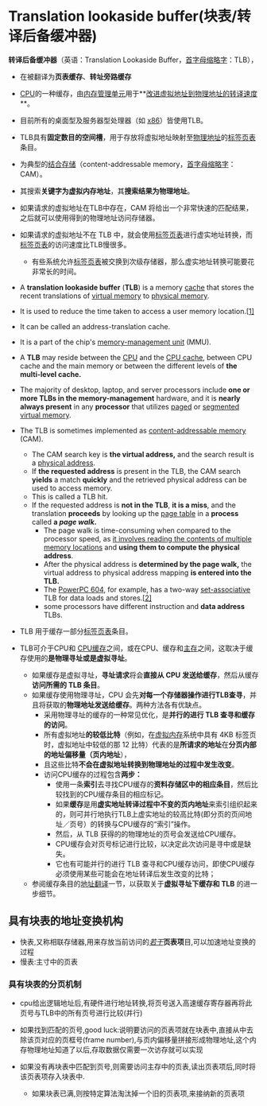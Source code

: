# Translation lookaside buffer(块表/转译后备缓冲器)

**转译后备缓冲器**（英语：Translation Lookaside Buffer，[首字母缩略字](https://zh.wikipedia.org/wiki/首字母縮略字)：TLB），

- 在被翻译为**页表缓存**、**转址旁路缓存**

- [CPU](https://zh.wikipedia.org/wiki/中央處理器)的一种缓存，由[内存管理单元](https://zh.wikipedia.org/wiki/内存管理单元)用于**<u>改进[虚拟地址](https://zh.wikipedia.org/wiki/虛擬位址)到物理地址的转译速度</u>**。

- 目前所有的桌面型及服务器型处理器（如 [x86](https://zh.wikipedia.org/wiki/X86)）皆使用TLB。

- TLB具有**固定数目的空间槽**，用于存放将虚拟地址映射至[物理地址](https://zh.wikipedia.org/wiki/物理地址)的[标签页表](https://zh.wikipedia.org/wiki/分頁表)条目。

- 为典型的[结合存储](https://zh.wikipedia.org/w/index.php?title=結合存儲&action=edit&redlink=1)（content-addressable memory，[首字母缩略字](https://zh.wikipedia.org/wiki/首字母縮略字)：CAM）。

- 其搜索**关键字为虚拟内存地址**，其**搜索结果为物理地址**。

- 如果请求的虚拟地址在TLB中存在，CAM 将给出一个非常快速的匹配结果，之后就可以使用得到的物理地址访问存储器。

- 如果请求的虚拟地址不在 TLB 中，就会使用[标签页表](https://zh.wikipedia.org/wiki/分頁表)进行虚实地址转换，而[标签页表](https://zh.wikipedia.org/wiki/分頁表)的访问速度比TLB慢很多。

  - 有些系统允许[标签页表](https://zh.wikipedia.org/wiki/分頁表)被交换到次级存储器，那么虚实地址转换可能要花非常长的时间。

  

- A **translation lookaside buffer** (**TLB**) is a memory [cache](https://en.wikipedia.org/wiki/CPU_cache) that stores the recent translations of [virtual memory](https://en.wikipedia.org/wiki/Virtual_memory) to [physical memory](https://en.wikipedia.org/wiki/Physical_memory). 
- It is used to reduce the time taken to access a user memory location.[[1\]](https://en.wikipedia.org/wiki/Translation_lookaside_buffer#cite_note-ostep-1-1) 
- It can be called an address-translation cache. 
- It is a part of the chip's [memory-management unit](https://en.wikipedia.org/wiki/Memory_management_unit) (MMU). 
- A **TLB** may reside between the [CPU](https://en.wikipedia.org/wiki/Central_processing_unit) and the [CPU cache](https://en.wikipedia.org/wiki/CPU_cache), between CPU cache and the main memory or between the different levels of **the multi-level cache.** 
- The majority of desktop, laptop, and server processors include **one or more TLBs in the memory-management** hardware, and it is **nearly always present** in any **processor** that utilizes [paged](https://en.wikipedia.org/wiki/Paging) or [segmented](https://en.wikipedia.org/wiki/Memory_segmentation) [virtual memory](https://en.wikipedia.org/wiki/Virtual_memory).

- The TLB is sometimes implemented as [content-addressable memory](https://en.wikipedia.org/wiki/Content-addressable_memory) (CAM). 
  - The CAM search key is **the virtual address,** and the search result is a [physical address](https://en.wikipedia.org/wiki/Physical_address). 
  - If **the requested address** is present in the TLB, the CAM search **yields** a match **quickly** and the retrieved physical address can be used to access memory. 
  - This is called a TLB hit. 
  - If the requested address is **not in the TLB**, **it is a miss**, and the translation **proceeds** by looking up the [page table](https://en.wikipedia.org/wiki/Page_table) in a **process** called **a *page walk*.** 
    - The page walk is time-consuming when compared to the processor speed, as <u>it involves reading the contents of multiple memory locations</u> and **using them to compute the physical address**. 
    - After the physical address is **determined by the page walk,** the virtual address to physical address mapping **is entered into the TLB.** 
    - The [PowerPC 604](https://en.wikipedia.org/wiki/PowerPC_604), for example, has a two-way [set-associative](https://en.wikipedia.org/wiki/Set-associative) TLB for data loads and stores.[[2\]](https://en.wikipedia.org/wiki/Translation_lookaside_buffer#cite_note-2) 
    - some processors have different instruction and **data address** TLBs.
- TLB 用于缓存一部分[标签页表](https://zh.wikipedia.org/wiki/分頁表)条目。
- TLB可介于CPU和 [CPU缓存](https://zh.wikipedia.org/wiki/CPU缓存)之间，或在CPU、缓存和[主存](https://zh.wikipedia.org/wiki/主記憶體)之间，这取决于缓存使用的**是物理寻址或是虚拟寻址**。
  - 如果缓存是虚拟寻址，**寻址请求**将会**直接从 CPU 发送给缓存**，然后从缓存**访问所需的 TLB 条目**。
  - 如果缓存使用物理寻址，CPU 会先**对每一个存储器操作进行TLB查寻**，并且将获取的**物理地址发送给缓存**。两种方法各有优缺点。
    - 采用物理寻址的缓存的一种常见优化，是**并行的进行 TLB 查寻和缓存的访问**。
    - 所有虚拟地址**的较低比特**（例如，在[虚拟内存](https://zh.wikipedia.org/wiki/虚拟内存)系统中具有 4KB 标签页时，虚拟地址中较低的那 12 比特）代表的是**所请求的地址**在**分页内部的地址偏移量（页内地址**），
    - 且这些比特**不会在虚拟地址转换到物理地址的过程中发生改变**。
    - 访问CPU缓存的过程包含**两步：**
      - 使用一条**索引**去寻找CPU缓存的**资料存储区中的相应条目**，然后比较找到的CPU缓存条目的相应标记。
      - 如果**缓存**是用**虚实地址转译过程中不变的页内地址**来索引组织起来的，则可并行地执行TLB上虚实地址的较高比特(即分页的页间地址／页号）的转换与CPU缓存的“索引”操作。
      - 然后，从 TLB 获得的的物理地址的页号会发送给CPU缓存。
      - CPU缓存会对页号标记进行比较，以决定此次访问是寻中或是缺失。
      - 它也有可能并行的进行 TLB 查寻和CPU缓存访问，即使CPU缓存必须使用某些可能会在地址转译后发生改变的比特；
  - 参阅缓存条目的[地址翻译](https://zh.wikipedia.org/wiki/CPU缓存#地址翻译)一节，以获取关于**虚拟寻址下缓存和 TLB** 的进一步细节。

## 具有块表的地址变换机构

- 快表,又称相联存储器,用来存放当前访问的<u>*若干*</u>**页表项**目,可以加速地址变换的过程
- 慢表:主寸中的页表

### 具有块表的分页机制

- cpu给出逻辑地址后,有硬件进行地址转换,将页号送入高速缓存寄存器再将此页号与TLB中的所有页号进行比较(并行)
- 如果找到匹配的页号,good luck:说明要访问的页表项就在块表中,直接从中去除该页对应的页框号(frame number),与页内偏移量拼接形成物理地址,这个内存物理地址知道了以后,存取数据仅需要一次访存就可以实现

- 如果没有再块表中匹配到页号,则需要访问主存中的页表,读出页表项后,同时将该页表项存入块表中.
  - 如果块表已满,则按特定算法淘汰掉一个旧的页表项,来接纳新的页表项





